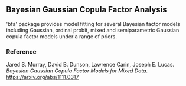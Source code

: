## Bayesian Gaussian Copula Factor Analysis
'bfa' package provides model fitting for
several Bayesian factor models including Gaussian,
ordinal probit, mixed and semiparametric Gaussian
copula factor models under a range of priors.

### Reference
Jared S. Murray, David B. Dunson, Lawrence Carin, Joseph E. Lucas. *Bayesian Gaussian Copula Factor Models for Mixed Data.*
https://arxiv.org/abs/1111.0317
